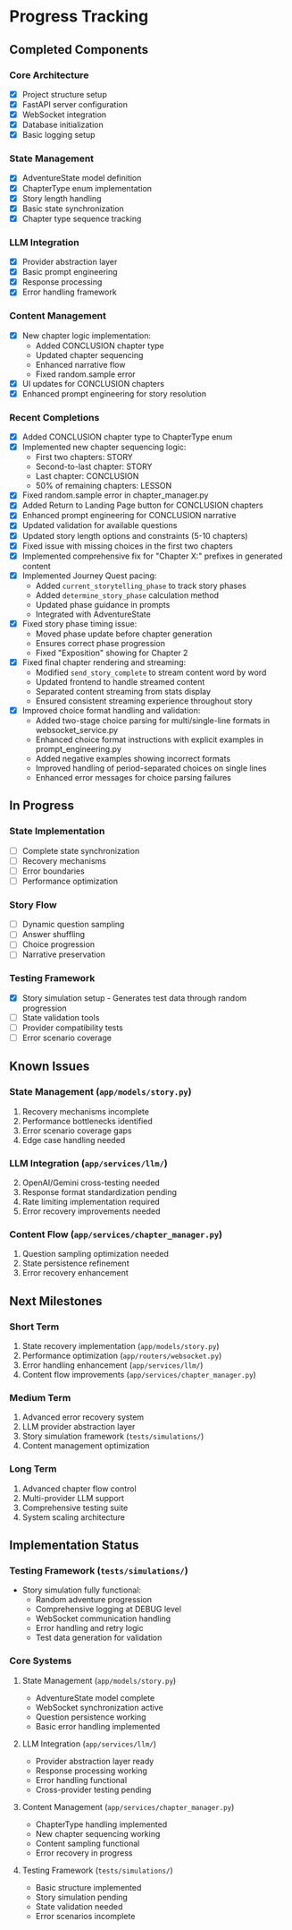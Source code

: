 # Progress Tracking

## Completed Components

### Core Architecture
- [x] Project structure setup
- [x] FastAPI server configuration
- [x] WebSocket integration
- [x] Database initialization
- [x] Basic logging setup

### State Management
- [x] AdventureState model definition
- [x] ChapterType enum implementation
- [x] Story length handling
- [x] Basic state synchronization
- [x] Chapter type sequence tracking

### LLM Integration
- [x] Provider abstraction layer
- [x] Basic prompt engineering
- [x] Response processing
- [x] Error handling framework

### Content Management
- [x] New chapter logic implementation:
  * Added CONCLUSION chapter type
  * Updated chapter sequencing
  * Enhanced narrative flow
  * Fixed random.sample error
- [x] UI updates for CONCLUSION chapters
- [x] Enhanced prompt engineering for story resolution

### Recent Completions
- [x] Added CONCLUSION chapter type to ChapterType enum
- [x] Implemented new chapter sequencing logic:
  * First two chapters: STORY
  * Second-to-last chapter: STORY
  * Last chapter: CONCLUSION
  * 50% of remaining chapters: LESSON
- [x] Fixed random.sample error in chapter_manager.py
- [x] Added Return to Landing Page button for CONCLUSION chapters
- [x] Enhanced prompt engineering for CONCLUSION narrative
- [x] Updated validation for available questions
- [x] Updated story length options and constraints (5-10 chapters)
- [x] Fixed issue with missing choices in the first two chapters
- [x] Implemented comprehensive fix for "Chapter X:" prefixes in generated content
- [x] Implemented Journey Quest pacing:
  * Added `current_storytelling_phase` to track story phases
  * Added `determine_story_phase` calculation method
  * Updated phase guidance in prompts
  * Integrated with AdventureState
- [x] Fixed story phase timing issue:
  * Moved phase update before chapter generation
  * Ensures correct phase progression
  * Fixed "Exposition" showing for Chapter 2
- [x] Fixed final chapter rendering and streaming:
  * Modified `send_story_complete` to stream content word by word
  * Updated frontend to handle streamed content
  * Separated content streaming from stats display
  * Ensured consistent streaming experience throughout story
- [x] Improved choice format handling and validation:
  * Added two-stage choice parsing for multi/single-line formats in websocket_service.py
  * Enhanced choice format instructions with explicit examples in prompt_engineering.py
  * Added negative examples showing incorrect formats
  * Improved handling of period-separated choices on single lines
  * Enhanced error messages for choice parsing failures

## In Progress

### State Implementation
- [ ] Complete state synchronization
- [ ] Recovery mechanisms
- [ ] Error boundaries
- [ ] Performance optimization

### Story Flow
- [ ] Dynamic question sampling
- [ ] Answer shuffling
- [ ] Choice progression
- [ ] Narrative preservation

### Testing Framework
- [x] Story simulation setup - Generates test data through random progression
- [ ] State validation tools
- [ ] Provider compatibility tests
- [ ] Error scenario coverage

## Known Issues

### State Management (`app/models/story.py`)
1. Recovery mechanisms incomplete
2. Performance bottlenecks identified
3. Error scenario coverage gaps
4. Edge case handling needed

### LLM Integration (`app/services/llm/`)
2. OpenAI/Gemini cross-testing needed
3. Response format standardization pending
4. Rate limiting implementation required
5. Error recovery improvements needed

### Content Flow (`app/services/chapter_manager.py`)
1. Question sampling optimization needed
2. State persistence refinement
3. Error recovery enhancement

## Next Milestones

### Short Term
1. State recovery implementation (`app/models/story.py`)
2. Performance optimization (`app/routers/websocket.py`)
3. Error handling enhancement (`app/services/llm/`)
4. Content flow improvements (`app/services/chapter_manager.py`)

### Medium Term
1. Advanced error recovery system
2. LLM provider abstraction layer
3. Story simulation framework (`tests/simulations/`)
4. Content management optimization

### Long Term
1. Advanced chapter flow control
2. Multi-provider LLM support
3. Comprehensive testing suite
4. System scaling architecture

## Implementation Status

### Testing Framework (`tests/simulations/`)
- Story simulation fully functional:
  * Random adventure progression
  * Comprehensive logging at DEBUG level
  * WebSocket communication handling
  * Error handling and retry logic
  * Test data generation for validation

### Core Systems
1. State Management (`app/models/story.py`)
   - AdventureState model complete
   - WebSocket synchronization active
   - Question persistence working
   - Basic error handling implemented

2. LLM Integration (`app/services/llm/`)
   - Provider abstraction layer ready
   - Response processing working
   - Error handling functional
   - Cross-provider testing pending

3. Content Management (`app/services/chapter_manager.py`)
   - ChapterType handling implemented
   - New chapter sequencing working
   - Content sampling functional
   - Error recovery in progress

4. Testing Framework (`tests/simulations/`)
   - Basic structure implemented
   - Story simulation pending
   - State validation needed
   - Error scenarios incomplete
